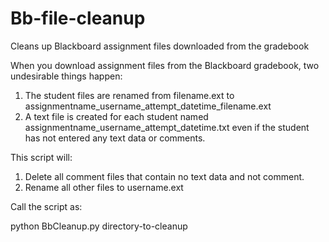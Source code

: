 Bb-file-cleanup
===============

Cleans up Blackboard assignment files downloaded from the gradebook

When you download assignment files from the Blackboard gradebook, two undesirable things happen:

1. The student files are renamed from filename.ext to assignmentname_username_attempt_datetime_filename.ext
2. A text file is created for each student named assignmentname_username_attempt_datetime.txt even if the student has not entered any text data or comments.

This script will:

1. Delete all comment files that contain no text data and not comment.
2. Rename all other files to username.ext

Call the script as:

python BbCleanup.py directory-to-cleanup

